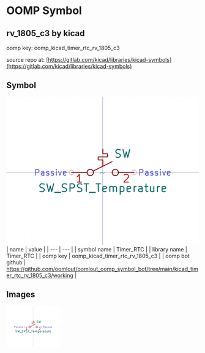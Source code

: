 # OOMP Symbol  
## rv_1805_c3  by kicad  
  
oomp key: oomp_kicad_timer_rtc_rv_1805_c3  
  
source repo at: [https://gitlab.com/kicad/libraries/kicad-symbols](https://gitlab.com/kicad/libraries/kicad-symbols)  
## Symbol  
  
[![working.png](working_600.png)](working.png)  
| name | value | 
| --- | --- | 
| symbol name | Timer_RTC | 
| library name | Timer_RTC | 
| oomp key | oomp_kicad_timer_rtc_rv_1805_c3 | 
| oomp bot github | https://github.com/oomlout/oomlout_oomp_symbol_bot/tree/main/kicad_timer_rtc_rv_1805_c3/working | 
## Images  
  
[![working.png](working_140.png)](working.png)  
